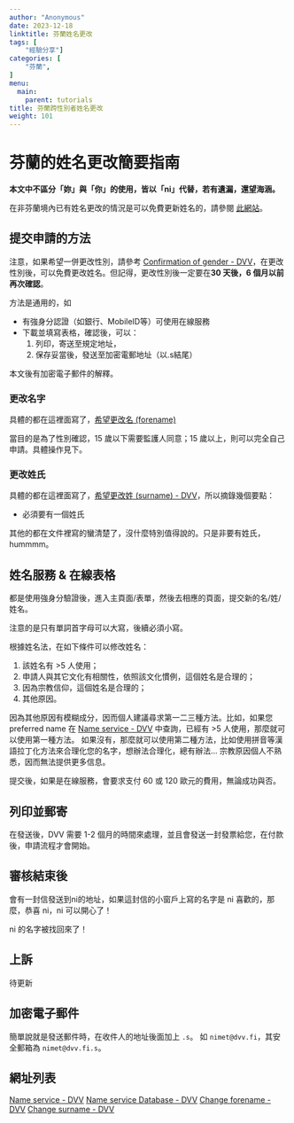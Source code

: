```yaml
---
author: "Anonymous"
date: 2023-12-18
linktitle: 芬蘭姓名更改
tags: [
    "經驗分享"]
categories: [
    "芬蘭",
]
menu:
  main:
    parent: tutorials
title: 芬蘭跨性別者姓名更改
weight: 101
---
```


# 芬蘭的姓名更改簡要指南

**本文中不區分「妳」與「你」的使用，皆以「ni」代替，若有遺漏，還望海涵。**

在非芬蘭境內已有姓名更改的情況是可以免費更新姓名的，請參閱 [此網站](https://dvv.fi/en/registration-of-a-name-change-performed-abroad)。

## 提交申請的方法

注意，如果希望一併更改性別，請參考 [Confirmation of gender - DVV](https://dvv.fi/en/confirmation-of-gender)，在更改性別後，可以免費更改姓名。但記得，更改性別後一定要在**30 天後，6 個月以前再次確認**。

方法是通用的，如
- 有強身分認證（如銀行、MobileID等）可使用在線服務
- 下載並填寫表格，確認後，可以：
  1. 列印，寄送至規定地址，
  2. 保存妥當後，發送至加密電郵地址（以.s結尾）

本文後有加密電子郵件的解釋。

### 更改名字

具體的都在這裡面寫了，[希望更改名 (forename)](https://dvv.fi/en/changing-forename)

當目的是為了性別確認，15 歲以下需要監護人同意；15 歲以上，則可以完全自己申請。具體操作見下。

### 更改姓氏

具體的都在這裡面寫了，[希望更改姓 (surname) - DVV](https://dvv.fi/en/changing-forename)，所以摘錄幾個要點：
- 必須要有一個姓氏

其他的都在文件裡寫的蠻清楚了，沒什麼特別值得說的。只是非要有姓氏，hummmm。

## 姓名服務 & 在線表格

都是使用強身分驗證後，進入主頁面/表單，然後去相應的頁面，提交新的名/姓/姓名。

注意的是只有單詞首字母可以大寫，後續必須小寫。

根據姓名法，在如下條件可以修改姓名：

1. 該姓名有 >5 人使用；
2. 申請人與其它文化有相關性，依照該文化慣例，這個姓名是合理的；
3. 因為宗教信仰，這個姓名是合理的；
4. 其他原因。

因為其他原因有模糊成分，因而個人建議尋求第一二三種方法。比如，如果您 preferred name 在 [Name service - DVV](https://dvv.fi/en/name-service) 中查詢，已經有 >5 人使用，那麼就可以使用第一種方法。
如果沒有，那麼就可以使用第二種方法，比如使用拼音等漢語拉丁化方法來合理化您的名字，想辦法合理化，總有辦法...
宗教原因個人不熟悉，因而無法提供更多信息。

提交後，如果是在線服務，會要求支付 60 或 120 歐元的費用，無論成功與否。

## 列印並郵寄

在發送後，DVV 需要 1-2 個月的時間來處理，並且會發送一封發票給您，在付款後，申請流程才會開始。

## 審核結束後

會有一封信發送到ni的地址，如果這封信的小窗戶上寫的名字是 ni 喜歡的，那麼，恭喜 ni，ni 可以開心了！

ni 的名字被找回來了！

## 上訴

待更新

## 加密電子郵件

簡單說就是發送郵件時，在收件人的地址後面加上 `.s`。
如 `nimet@dvv.fi`，其安全郵箱為 `nimet@dvv.fi.s`。


## 網址列表

[Name service - DVV](https://dvv.fi/en/name-service)
[Name service Database - DVV](https://verkkopalvelu.vrk.fi/nimipalvelu/default.asp?L=3)
[Change forename - DVV](https://dvv.fi/en/changing-forename)
[Change surname - DVV](https://dvv.fi/en/changing-forename)